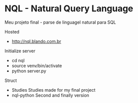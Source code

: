 NQL - Natural Query Language
============

Meu projeto final - parse de linguagel natural para SQL

Hosted
- http://nql.blando.com.br

Initialize server
- cd nql
- source venv/bin/activate
- python server.py

Struct
- Studies
Studies made for my final project
- nql-python
Second and finally version